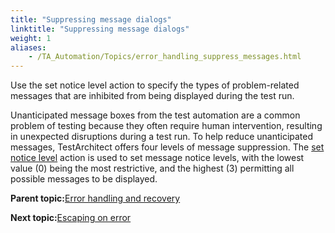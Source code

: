 ```yaml
--- 
title: "Suppressing message dialogs"
linktitle: "Suppressing message dialogs"
weight: 1
aliases: 
    - /TA_Automation/Topics/error_handling_suppress_messages.html
---
```


Use the set notice level action to specify the types of problem-related messages that are inhibited from being displayed during the test run.

Unanticipated message boxes from the test automation are a common problem of testing because they often require human intervention, resulting in unexpected disruptions during a test run. To help reduce unanticipated messages, TestArchitect offers four levels of message suppression. The [set notice level](bia_set_notice_level.html) action is used to set message notice levels, with the lowest value \(0\) being the most restrictive, and the highest \(3\) permitting all possible messages to be displayed.

**Parent topic:**[Error handling and recovery](/TA_Automation/Topics/The_test_language_error_handling_and_recovery.html)

**Next topic:**[Escaping on error](/TA_Automation/Topics/error_handling_escapes.html)

